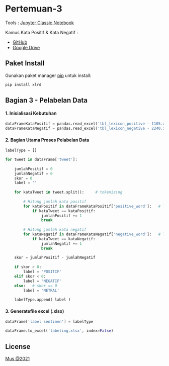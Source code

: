 # Pertemuan-3

Tools : [Jupyter Classic Notebook](https://jupyter.org/try)

Kamus Kata Positif & Kata Negatif : 
- [GitHub](https://github.com/louisowen6/NLP_bahasa_resources)
- [Google Drive](https://www.google.com)


## Paket Install

Gunakan paket manager [pip](https://pip.pypa.io/en/stable/) untuk install:

```bash
pip install xlrd

```

## Bagian 3 - Pelabelan Data

#### 1. Inisialisasi Kebutuhan

```python
dataFrameKataPositif = pandas.read_excel('tbl_lexicon_positive - 1105.xls')
dataFrameKataNegatif = pandas.read_excel('tbl_lexicon_negative - 2240.xls')

```

#### 2. Bagian Utama Proses Pelabelan Data
```python
labelType = []

for tweet in dataFrame['tweet']:
    
	jumlahPositif = 0
	jumlahNegatif = 0
	skor = 0
	label = ''
	
	for kataTweet in tweet.split():		# tokenizing
	
		# Hitung jumlah kata positif
		for kataPositif in dataFrameKataPositif['positive_word']:	# loop data kata positif
			if kataTweet == kataPositif:
				jumlahPositif += 1
				break
		
		# Hitung jumlah kata negatif
		for kataNegatif in dataFrameKataNegatif['negative_word']:	# loop data kata negatif
			if kataTweet == kataNegatif:
				jumlahNegatif += 1
				break
	
	skor = jumlahPositif - jumlahNegatif
	
	if skor > 0:
		label = 'POSITIF'
	elif skor < 0:
		label = 'NEGATIF'
	else:	# skor == 0	
		label = 'NETRAL'
	
    labelType.append( label )
```

#### 3. Generatefile excel (.xlsx)
```python
dataFrame['label sentimen'] = labelType

dataFrame.to_excel('labeling.xlsx', index=False)
```

## License
[Mus @2021](https://github.com/muspriandi/)
